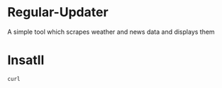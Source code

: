 # Regular-Updater
A simple tool which scrapes weather and news data and displays them
# Insatll
```
curl 
```
